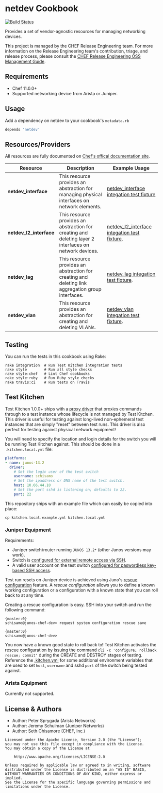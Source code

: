 netdev Cookbook
===============
[![Build Status](https://secure.travis-ci.org/opscode-cookbooks/omnibus.png?branch=master)](http://travis-ci.org/opscode-cookbooks/netdev)

Provides a set of vendor-agnostic resources for managing networking devices.

This project is managed by the CHEF Release Engineering team. For more information on the Release Engineering team's contribution, triage, and release process, please consult the [CHEF Release Engineering OSS Management Guide](https://docs.google.com/a/opscode.com/document/d/1oJB0vZb_3bl7_ZU2YMDBkMFdL-EWplW1BJv_FXTUOzg/edit).

Requirements
------------

- Chef 11.0.0+
- Supported networking device from Arista or Juniper.

Usage
-----
Add a dependency on netdev to your cookbook's `metadata.rb`

```ruby
depends 'netdev'
```

Resources/Providers
-------------------

All resources are fully documented on [Chef's offical documentation site](http://docs.opscode.com/junos.html).

Resource | Description | Example Usage |
-------|-------------|---------|
__netdev_interface__ | This resource provides an abstraction for managing physical interfaces on network elements. | [netdev_interface integation test fixture](test/fixtures/cookbooks/interface/recipes/create.rb)
__netdev\_l2\_interface__ | This resource provides an abstraction for creating and deleting layer 2 interfaces on network devices. | [netdev_l2_interface integation test fixture](test/fixtures/cookbooks/l2_interface/recipes/create.rb).
__netdev\_lag__ | This resource provides an abstraction for creating and deleting link aggregation group interfaces. | [netdev_lag integation test fixture](test/fixtures/cookbooks/lag/recipes/create.rb).
__netdev\_vlan__ | This resource provides an abstraction for creating and deleting VLANs. | [netdev_vlan integation test fixture](test/fixtures/cookbooks/vlan/recipes/create.rb).

Testing
-------
You can run the tests in this cookbook using Rake:

```text
rake integration  # Run Test Kitchen integration tests
rake style        # Run all style checks
rake style:chef   # Lint Chef cookbooks
rake style:ruby   # Run Ruby style checks
rake travis:ci    # Run tests on Travis
```

Test Kitchen
------------

Test Kitchen 1.0.0+ ships with a [proxy driver](https://github.com/opscode/test-kitchen/commit/dc6af31bcfbc2decbfda4d905a185affe0ff101a) that proxies commands through to a test instance whose lifecycle is not managed by Test Kitchen. This driver is useful for testing against long-lived non-ephemeral test instances that are simply "reset" between test runs. This driver is also perfect for testing against physical network equipment!

You will need to specify the location and login details for the switch you will be running Test Kitchen against. This should be done in a `.kitchen.local.yml` file:

```yaml
platforms:
- name: junos-13.2
  driver:
    # Set the login user of the test switch
    username: schisamo
    # Set the ipaddress or DNS name of the test switch.
    host: 10.66.44.10
    # Set the port sshd is listening on; defaults to 22.
    port: 22
```

This repository ships with an example file which can easily be copied into place:

```
cp kitchen.local.example.yml kitchen.local.yml
```

### Juniper Equipment

Requirements:

* Juniper switch/router running `JUNOS 13.2*` (other Junos versions
may work).
* Switch is [configured for external remote access via SSH](http://www.juniper.net/techpubs/en_US/junos/topics/task/configuration/ssh-services-configuring.html).
* A valid user account on the test switch [configured for paswordless key-based SSH access](http://pileofbits.com/2013/03/11/junos-ssh-key-authentication/).

Test run resets on Juniper device is achieved using Juno's [rescue configuration](http://www.juniper.net/techpubs/en_US/junos11.4/topics/task/configuration/junos-software-rescue-configuration-creating-restoring.html) feature. A _rescue configuration_ allows you to define a known working configuration or a configuration with a known state that you can roll back to at any time.

Creating a rescue configuration is easy. SSH into your switch and run the following command:

```
{master:0}
schisamo@junos-chef-dev> request system configuration rescue save

{master:0}
schisamo@junos-chef-dev>
```

You now have a known good state to roll back to! Test Kitchen activates the rescue
configuration by issuing the command `cli -c 'configure; rollback rescue; commit'`
during the CREATE and DESTROY stages of testing. Reference the [.kitchen.yml](.kitchen.yml)
for some additional environment variables that are used to set `host`, `username` and
sshd `port` of the switch being tested against.

### Arista Equipment

Currently not supported.

License & Authors
-----------------

- Author: Peter Sprygada (Arista Networks)
- Author: Jeremy Schulman (Juniper Networks)
- Author: Seth Chisamore (CHEF, Inc.)

```text
Licensed under the Apache License, Version 2.0 (the "License");
you may not use this file except in compliance with the License.
You may obtain a copy of the License at

    http://www.apache.org/licenses/LICENSE-2.0

Unless required by applicable law or agreed to in writing, software
distributed under the License is distributed on an "AS IS" BASIS,
WITHOUT WARRANTIES OR CONDITIONS OF ANY KIND, either express or implied.
See the License for the specific language governing permissions and
limitations under the License.
```
